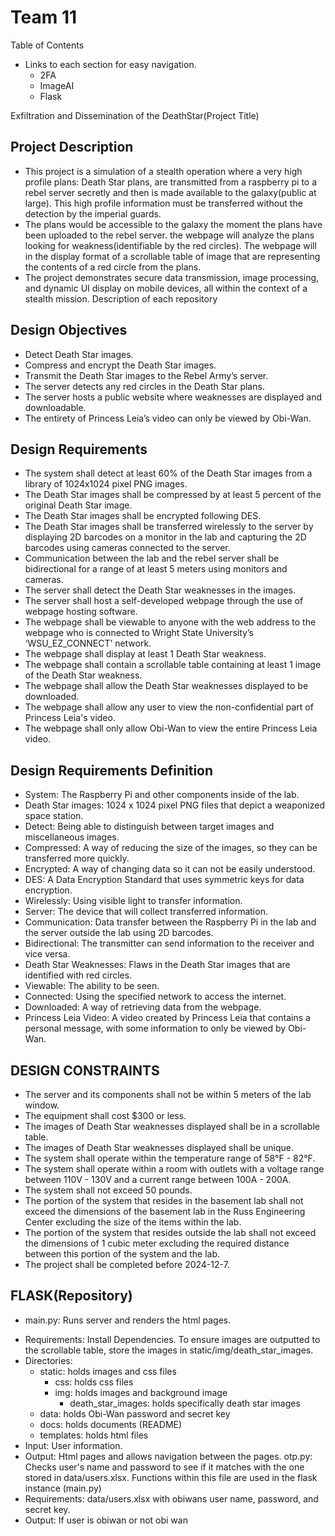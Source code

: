 # Team 11

Table of Contents 
* Links to each section for easy navigation.
    * 2FA
    * ImageAI 
    * Flask  


Exfiltration and Dissemination of the DeathStar(Project Title)

## Project Description
- This project is a simulation of a stealth operation where a very high profile plans: Death Star plans, are transmitted from a raspberry pi to a rebel server secretly and then is made available to the galaxy(public at large). This high profile information must be transferred without the detection by the imperial guards.
-  The plans would be accessible to the galaxy the moment the plans have been uploaded to the rebel server. the webpage will analyze the plans looking for weakness(identifiable by the red circles). The webpage will in the display format of a scrollable table of image that are representing the contents of a red circle from the plans.
-  The project demonstrates secure data transmission, image processing, and dynamic UI display on mobile devices, all within the context of a stealth mission.
Description of each repository


## Design Objectives
- Detect Death Star images. 
- Compress and encrypt the Death Star images. 
- Transmit the Death Star images to the Rebel Army’s server. 
- The server detects any red circles in the Death Star plans. 
- The server hosts a public website where weaknesses are displayed and downloadable. 
- The entirety of Princess Leia’s video can only be viewed by Obi-Wan.


## Design Requirements 
- The system shall detect at least 60% of the Death Star images from a library of 1024x1024 pixel PNG images.
- The Death Star images shall be compressed by at least 5 percent of the original Death Star image.
- The Death Star images shall be encrypted following DES.
- The Death Star images shall be transferred wirelessly to the server by displaying 2D barcodes on a monitor in the lab and capturing the 2D barcodes using cameras connected to the server.
- Communication between the lab and the rebel server shall be bidirectional for a range of at least 5 meters using monitors and cameras.
- The server shall detect the Death Star weaknesses in the images.
- The server shall host a self-developed webpage through the use of webpage hosting software.
- The webpage shall be viewable to anyone with the web address to the webpage who is connected to Wright State University’s ‘WSU_EZ_CONNECT’ network.
- The webpage shall display at least 1 Death Star weakness.
- The webpage shall contain a scrollable table containing at least 1 image of the Death Star weakness.
- The webpage shall allow the Death Star weaknesses displayed to be downloaded.
- The webpage shall allow any user to view the non-confidential part of Princess Leia's video.
- The webpage shall only allow Obi-Wan to view the entire Princess Leia video.




## Design Requirements Definition
- System: The Raspberry Pi and other components inside of the lab.
- Death Star images: 1024 x 1024 pixel PNG files that depict a weaponized space station.
- Detect: Being able to distinguish between target images and miscellaneous images.
- Compressed: A way of reducing the size of the images, so they can be transferred more quickly.
- Encrypted: A way of changing data so it can not be easily understood.
- DES: A Data Encryption Standard that uses symmetric keys for data encryption.
- Wirelessly: Using visible light to transfer information.
- Server: The device that will collect transferred information.
- Communication: Data transfer between the Raspberry Pi in the lab and the server outside the lab using 2D barcodes.
- Bidirectional: The transmitter can send information to the receiver and vice versa.
- Death Star Weaknesses: Flaws in the Death Star images that are identified with red circles.
- Viewable: The ability to be seen.
- Connected: Using the specified network to access the internet.
- Downloaded: A way of retrieving data from the webpage.
- Princess Leia Video: A video created by Princess Leia that contains a personal message, with some information to only be viewed by Obi-Wan.

## DESIGN CONSTRAINTS
- The server and its components shall not be within 5 meters of the lab window.
- The equipment shall cost $300 or less.
- The images of Death Star weaknesses displayed shall be in a scrollable table.
- The images of Death Star weaknesses displayed shall be unique.
- The system shall operate within the temperature range of 58°F - 82°F.
- The system shall operate within a room with outlets with a voltage range between 110V - 130V and a current range between 100A - 200A.
- The system shall not exceed 50 pounds.
- The portion of the system that resides in the basement lab shall not exceed the dimensions of the basement lab in the Russ Engineering Center excluding the size of the items within the lab.
- The portion of the system that resides outside the lab shall not exceed the dimensions of 1 cubic meter excluding the required distance between this portion of the system and the lab.
- The project shall be completed before 2024-12-7.






##  FLASK(Repository)
- main.py: Runs server and renders the html pages.
* Requirements: Install Dependencies. To ensure images are outputted to the scrollable table, store the images in static/img/death_star_images.
* Directories:
    * static: holds images and css files
        * css: holds css files
        * img: holds images and background image
            * death_star_images: holds specifically death star images
    * data: holds Obi-Wan password and secret key
    * docs: holds documents (README)
    * templates: holds html files
* Input: User information.
* Output: Html pages and allows navigation between the pages.
otp.py: Checks user's name and password to see if it matches with the one stored in data/users.xlsx. Functions within this file are used in the flask instance (main.py)
* Requirements: data/users.xlsx with obiwans user name, password, and secret key.
* Output: If user is obiwan or not obi wan






